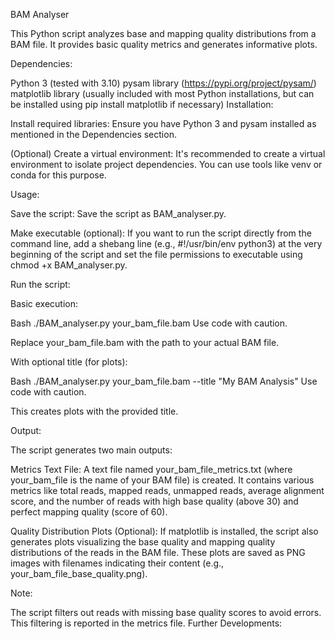 BAM Analyser

This Python script analyzes base and mapping quality distributions from a BAM file. It provides basic quality metrics and generates informative plots.

Dependencies:

Python 3 (tested with 3.10)
pysam library (https://pypi.org/project/pysam/)
matplotlib library (usually included with most Python installations, but can be installed using pip install matplotlib if necessary)
Installation:

Install required libraries: Ensure you have Python 3 and pysam installed as mentioned in the Dependencies section.

(Optional) Create a virtual environment: It's recommended to create a virtual environment to isolate project dependencies. You can use tools like venv or conda for this purpose.

Usage:

Save the script: Save the script as BAM_analyser.py.

Make executable (optional): If you want to run the script directly from the command line, add a shebang line (e.g., #!/usr/bin/env python3) at the very beginning of the script and set the file permissions to executable using chmod +x BAM_analyser.py.

Run the script:

Basic execution:

Bash
./BAM_analyser.py your_bam_file.bam
Use code with caution.

 Replace your_bam_file.bam with the path to your actual BAM file.

With optional title (for plots):

Bash
./BAM_analyser.py your_bam_file.bam --title "My BAM Analysis"
Use code with caution.

 This creates plots with the provided title.

Output:

The script generates two main outputs:

Metrics Text File: A text file named your_bam_file_metrics.txt (where your_bam_file is the name of your BAM file) is created. It contains various metrics like total reads, mapped reads, unmapped reads, average alignment score, and the number of reads with high base quality (above 30) and perfect mapping quality (score of 60).

Quality Distribution Plots (Optional): If matplotlib is installed, the script also generates plots visualizing the base quality and mapping quality distributions of the reads in the BAM file. These plots are saved as PNG images with filenames indicating their content (e.g., your_bam_file_base_quality.png).

Note:

The script filters out reads with missing base quality scores to avoid errors. This filtering is reported in the metrics file.
Further Developments:
